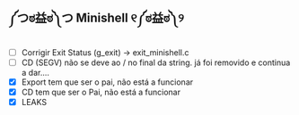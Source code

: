 ## ༼つಠ益ಠ༽つ   **Minishell** 	୧༼ಠ益ಠ༽୨


- [ ]  Corrigir Exit Status (g_exit) → exit_minishell.c
- [ ]  CD   (SEGV) não se deve ao / no final da string. já foi removido e continua a dar.... 
- [X]  Export tem que ser o pai, não está a funcionar
- [X]  CD tem que ser o Pai, não está a funcionar
- [X] LEAKS
